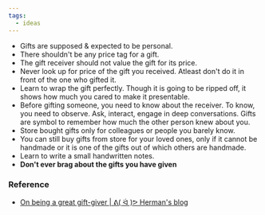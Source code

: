 ```yaml
---
tags:
  - ideas
---
```

- Gifts are supposed & expected to be personal. 
- There shouldn't be any price tag for a gift. 
- The gift receiver should not value the gift for its price. 
- Never look up for price of the gift you received. Atleast don't do it in front of the one who gifted it. 
- Learn to wrap the gift perfectly. Though it is going to be ripped off, it shows how much you cared to make it presentable.
- Before gifting someone, you need to know about the receiver. To know, you need to observe. Ask, interact, engage in deep conversations. Gifts are symbol to remember how much the other person knew about you. 
- Store bought gifts only for colleagues or people you barely know. 
- You can still buy gifts from store for your loved ones, only if it cannot be handmade or it is one of the gifts out of which others are handmade. 
- Learn to write a small handwritten notes.
- **Don't ever brag about the gifts you have given**

### Reference
- [On being a great gift-giver | ᕕ( ᐛ )ᕗ Herman's blog](https://herman.bearblog.dev/on-being-a-great-gift-giver/) 